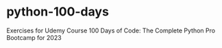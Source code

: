 # python-100-days
Exercises for Udemy Course 100 Days of Code: The Complete Python Pro Bootcamp for 2023
